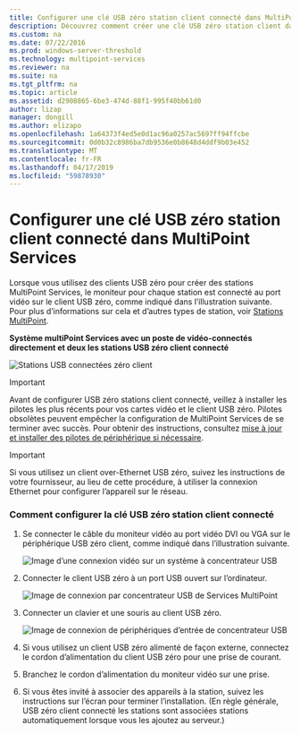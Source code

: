 ```yaml
---
title: Configurer une clé USB zéro station client connecté dans MultiPoint Services
description: Découvrez comment créer une clé USB zéro station client dans MultiPoint Services
ms.custom: na
ms.date: 07/22/2016
ms.prod: windows-server-threshold
ms.technology: multipoint-services
ms.reviewer: na
ms.suite: na
ms.tgt_pltfrm: na
ms.topic: article
ms.assetid: d2908865-6be3-474d-88f1-995f40bb61d0
author: lizap
manager: dongill
ms.author: elizapo
ms.openlocfilehash: 1a64373f4ed5e0d1ac96a0257ac5697ff94ffcbe
ms.sourcegitcommit: 0d0b32c8986ba7db9536e0b8648d4ddf9b03e452
ms.translationtype: MT
ms.contentlocale: fr-FR
ms.lasthandoff: 04/17/2019
ms.locfileid: "59878930"
---
```

# <a name="set-up-a-usb-zero-client-connected-station-in-multipoint-services"></a>Configurer une clé USB zéro station client connecté dans MultiPoint Services
Lorsque vous utilisez des clients USB zéro pour créer des stations MultiPoint Services, le moniteur pour chaque station est connecté au port vidéo sur le client USB zéro, comme indiqué dans l’illustration suivante. Pour plus d’informations sur cela et d’autres types de station, voir [Stations MultiPoint](MultiPoint-services-Stations.md).
  
**Système multiPoint Services avec un poste de vidéo-connectés directement et deux les stations USB zéro client connecté**  
  
![Stations USB connectées zéro client](./media/WMS11_diagram7.gif)  
  
> [!IMPORTANT]  
> Avant de configurer USB zéro stations client connecté, veillez à installer les pilotes les plus récents pour vos cartes vidéo et le client USB zéro. Pilotes obsolètes peuvent empêcher la configuration de MultiPoint Services de se terminer avec succès. Pour obtenir des instructions, consultez [mise à jour et installer des pilotes de périphérique si nécessaire](Update-and-install-device-drivers-if-needed.md).  
  
> [!IMPORTANT]  
> Si vous utilisez un client over-Ethernet USB zéro, suivez les instructions de votre fournisseur, au lieu de cette procédure, à utiliser la connexion Ethernet pour configurer l’appareil sur le réseau.  
  
### <a name="to-set-up-a-usb-zero-client-connected-station"></a>Comment configurer la clé USB zéro station client connecté  
  
1.  Se connecter le câble du moniteur vidéo au port vidéo DVI ou VGA sur le périphérique USB zéro client, comme indiqué dans l’illustration suivante.  
  
    ![Image d’une connexion vidéo sur un système à concentrateur USB](./media/WMSVideoConnection.gif)  
  
2.  Connecter le client USB zéro à un port USB ouvert sur l’ordinateur.  
  
    ![Image de connexion par concentrateur USB de Services MultiPoint](./media/WMSUSBHubConnection.gif)  
  
3.  Connecter un clavier et une souris au client USB zéro.  
  
    ![Image de connexion de périphériques d’entrée de concentrateur USB](./media/WMSUSBDeviceConnection.gif)  
  
4.  Si vous utilisez un client USB zéro alimenté de façon externe, connectez le cordon d’alimentation du client USB zéro pour une prise de courant.  
  
5.  Branchez le cordon d’alimentation du moniteur vidéo sur une prise.  
  
6.  Si vous êtes invité à associer des appareils à la station, suivez les instructions sur l’écran pour terminer l’installation. (En règle générale, USB zéro client connecté les stations sont associées stations automatiquement lorsque vous les ajoutez au serveur.)